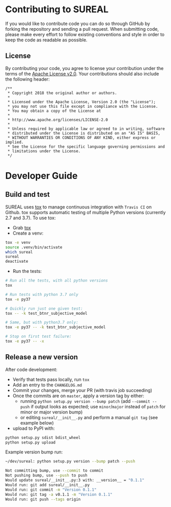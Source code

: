 # Contributing to SUREAL

If you would like to contribute code you can do so through GitHub by forking the repository and sending a pull request. When submitting code, please make every effort to follow existing conventions and style in order to keep the code as readable as possible.

## License

By contributing your code, you agree to license your contribution under the terms of the [Apache License v2.0](http://www.apache.org/licenses/LICENSE-2.0). Your contributions should also include the following header:

```
/**
 * Copyright 2018 the original author or authors.
 * 
 * Licensed under the Apache License, Version 2.0 (the "License");
 * you may not use this file except in compliance with the License.
 * You may obtain a copy of the License at
 * 
 * http://www.apache.org/licenses/LICENSE-2.0
 * 
 * Unless required by applicable law or agreed to in writing, software
 * distributed under the License is distributed on an "AS IS" BASIS,
 * WITHOUT WARRANTIES OR CONDITIONS OF ANY KIND, either express or implied.
 * See the License for the specific language governing permissions and
 * limitations under the License.
 */
```

# Developer Guide

## Build and test

SUREAL uses [tox](https://pypi.org/project/tox/) to manage continuous integration with `Travis CI` on Github. tox supports automatic testing of multiple Python versions (currently 2.7 and 3.7). To use tox:

- Grab [tox](https://pypi.org/project/tox/)
- Create a venv:
```bash
tox -e venv
source .venv/bin/activate
which sureal
sureal
deactivate
```
- Run the tests:
```bash
# Run all the tests, with all python versions
tox

# Run tests with python 3.7 only
tox -e py37

# Quickly run just one given test:
tox -- -k test_btnr_subjective_model

# Same, but with python3.7 only:
tox -e py37 -- -k test_btnr_subjective_model

# Stop on first test failure:
tox -e py37 -- -x
```

## Release a new version

After code development:

- Verify that tests pass locally, run `tox`
- Add an entry to the `CHANGELOG.md`
- Commit your changes, merge your PR (with travis job succeeding)
- Once the commits are on `master`, apply a version tag by either:
    - running `python setup.py version --bump patch` (add `--commit --push` if output looks as expected; use `minor`/`major` instead of `patch` for minor or major version bump)
    - or editing `sureal/__init__.py` and perform a manual `git tag` (see example below)
- upload to PyPI with:
```bash
python setup.py sdist bdist_wheel
python setup.py upload
```


Example version bump run:

```bash
~/dev/sureal: python setup.py version --bump patch --push

Not committing bump, use --commit to commit
Not pushing bump, use --push to push
Would update sureal/__init__.py:3 with: __version__ = "0.1.1"
Would run: git add sureal/__init__.py
Would run: git commit -m "Version 0.1.1"
Would run: git tag -a v0.1.1 -m "Version 0.1.1"
Would run: git push --tags origin
```

